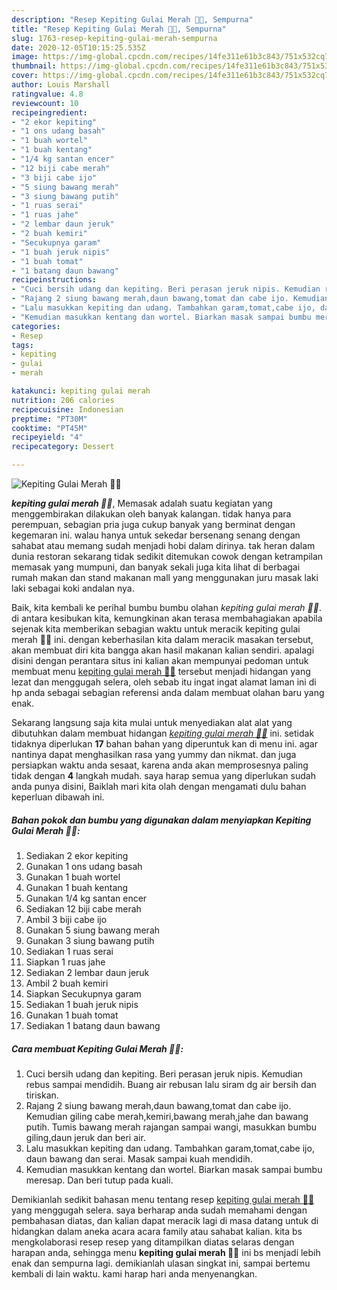 ```yaml
---
description: "Resep Kepiting Gulai Merah 🦀🦀, Sempurna"
title: "Resep Kepiting Gulai Merah 🦀🦀, Sempurna"
slug: 1763-resep-kepiting-gulai-merah-sempurna
date: 2020-12-05T10:15:25.535Z
image: https://img-global.cpcdn.com/recipes/14fe311e61b3c843/751x532cq70/kepiting-gulai-merah-🦀🦀-foto-resep-utama.jpg
thumbnail: https://img-global.cpcdn.com/recipes/14fe311e61b3c843/751x532cq70/kepiting-gulai-merah-🦀🦀-foto-resep-utama.jpg
cover: https://img-global.cpcdn.com/recipes/14fe311e61b3c843/751x532cq70/kepiting-gulai-merah-🦀🦀-foto-resep-utama.jpg
author: Louis Marshall
ratingvalue: 4.8
reviewcount: 10
recipeingredient:
- "2 ekor kepiting"
- "1 ons udang basah"
- "1 buah wortel"
- "1 buah kentang"
- "1/4 kg santan encer"
- "12 biji cabe merah"
- "3 biji cabe ijo"
- "5 siung bawang merah"
- "3 siung bawang putih"
- "1 ruas serai"
- "1 ruas jahe"
- "2 lembar daun jeruk"
- "2 buah kemiri"
- "Secukupnya garam"
- "1 buah jeruk nipis"
- "1 buah tomat"
- "1 batang daun bawang"
recipeinstructions:
- "Cuci bersih udang dan kepiting. Beri perasan jeruk nipis. Kemudian rebus sampai mendidih. Buang air rebusan lalu siram dg air bersih dan tiriskan."
- "Rajang 2 siung bawang merah,daun bawang,tomat dan cabe ijo. Kemudian giling cabe merah,kemiri,bawang merah,jahe dan bawang putih. Tumis bawang merah rajangan sampai wangi, masukkan bumbu giling,daun jeruk dan beri air."
- "Lalu masukkan kepiting dan udang. Tambahkan garam,tomat,cabe ijo, daun bawang dan serai. Masak sampai kuah mendidih."
- "Kemudian masukkan kentang dan wortel. Biarkan masak sampai bumbu meresap. Dan beri tutup pada kuali."
categories:
- Resep
tags:
- kepiting
- gulai
- merah

katakunci: kepiting gulai merah 
nutrition: 206 calories
recipecuisine: Indonesian
preptime: "PT30M"
cooktime: "PT45M"
recipeyield: "4"
recipecategory: Dessert

---
```



![Kepiting Gulai Merah 🦀🦀](https://img-global.cpcdn.com/recipes/14fe311e61b3c843/751x532cq70/kepiting-gulai-merah-🦀🦀-foto-resep-utama.jpg)

<b><i>kepiting gulai merah 🦀🦀</i></b>, Memasak adalah suatu kegiatan yang menggembirakan dilakukan oleh banyak kalangan. tidak hanya para perempuan, sebagian pria juga cukup banyak yang berminat dengan kegemaran ini. walau hanya untuk sekedar bersenang senang dengan sahabat atau memang sudah menjadi hobi dalam dirinya. tak heran dalam dunia restoran sekarang tidak sedikit ditemukan cowok dengan ketrampilan memasak yang mumpuni, dan banyak sekali juga kita lihat di berbagai rumah makan dan stand makanan mall yang menggunakan juru masak laki laki sebagai koki andalan nya.

Baik, kita kembali ke perihal bumbu bumbu olahan <i>kepiting gulai merah 🦀🦀</i>. di antara kesibukan kita, kemungkinan akan terasa membahagiakan apabila sejenak kita memberikan sebagian waktu untuk meracik kepiting gulai merah 🦀🦀 ini. dengan keberhasilan kita dalam meracik masakan tersebut, akan membuat diri kita bangga akan hasil makanan kalian sendiri. apalagi disini dengan perantara situs ini kalian akan mempunyai pedoman untuk membuat menu <u>kepiting gulai merah 🦀🦀</u> tersebut menjadi hidangan yang lezat dan menggugah selera, oleh sebab itu ingat ingat alamat laman ini di hp anda sebagai sebagian referensi anda dalam membuat olahan baru yang enak.




Sekarang langsung saja kita mulai untuk menyediakan alat alat yang dibutuhkan dalam membuat hidangan <u><i>kepiting gulai merah 🦀🦀</i></u> ini. setidak tidaknya diperlukan <b>17</b> bahan bahan yang diperuntuk kan di menu ini. agar nantinya dapat menghasilkan rasa yang yummy dan nikmat. dan juga persiapkan waktu anda sesaat, karena anda akan memprosesnya paling tidak dengan <b>4</b> langkah mudah. saya harap semua yang diperlukan sudah anda punya disini, Baiklah mari kita olah dengan mengamati dulu bahan keperluan dibawah ini.

<!--inarticleads1-->

##### Bahan pokok dan bumbu yang digunakan dalam menyiapkan Kepiting Gulai Merah 🦀🦀:

1. Sediakan 2 ekor kepiting
1. Gunakan 1 ons udang basah
1. Gunakan 1 buah wortel
1. Gunakan 1 buah kentang
1. Gunakan 1/4 kg santan encer
1. Sediakan 12 biji cabe merah
1. Ambil 3 biji cabe ijo
1. Gunakan 5 siung bawang merah
1. Gunakan 3 siung bawang putih
1. Sediakan 1 ruas serai
1. Siapkan 1 ruas jahe
1. Sediakan 2 lembar daun jeruk
1. Ambil 2 buah kemiri
1. Siapkan Secukupnya garam
1. Sediakan 1 buah jeruk nipis
1. Gunakan 1 buah tomat
1. Sediakan 1 batang daun bawang




<!--inarticleads2-->

##### Cara membuat Kepiting Gulai Merah 🦀🦀:

1. Cuci bersih udang dan kepiting. Beri perasan jeruk nipis. Kemudian rebus sampai mendidih. Buang air rebusan lalu siram dg air bersih dan tiriskan.
1. Rajang 2 siung bawang merah,daun bawang,tomat dan cabe ijo. Kemudian giling cabe merah,kemiri,bawang merah,jahe dan bawang putih. Tumis bawang merah rajangan sampai wangi, masukkan bumbu giling,daun jeruk dan beri air.
1. Lalu masukkan kepiting dan udang. Tambahkan garam,tomat,cabe ijo, daun bawang dan serai. Masak sampai kuah mendidih.
1. Kemudian masukkan kentang dan wortel. Biarkan masak sampai bumbu meresap. Dan beri tutup pada kuali.




Demikianlah sedikit bahasan menu tentang resep <u>kepiting gulai merah 🦀🦀</u> yang menggugah selera. saya berharap anda sudah memahami dengan pembahasan diatas, dan kalian dapat meracik lagi di masa datang untuk di hidangkan dalam aneka acara acara family atau sahabat kalian. kita bs mengkolaborasi resep resep yang ditampilkan diatas selaras dengan harapan anda, sehingga menu <b>kepiting gulai merah 🦀🦀</b> ini bs menjadi lebih enak dan sempurna lagi. demikianlah ulasan singkat ini, sampai bertemu kembali di lain waktu. kami harap hari anda menyenangkan.
